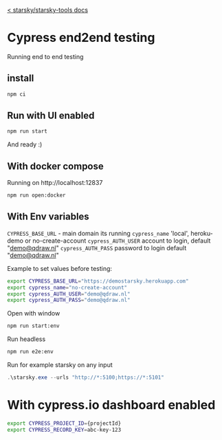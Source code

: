 [< starsky/starsky-tools docs](../readme.md)
# Cypress end2end testing

Running end to end testing

## install
```sh
npm ci
```

## Run with UI enabled
```sh
npm run start
```

And ready :)

## With docker compose
Running on http://localhost:12837

```sh
npm run open:docker
```

## With Env variables

`CYPRESS_BASE_URL` - main domain its running
`cypress_name` 'local', heroku-demo or no-create-account
`cypress_AUTH_USER` account to login, default "demo@qdraw.nl"
`cypress_AUTH_PASS` password to login default "demo@qdraw.nl"


Example to set values before testing:

```sh
export CYPRESS_BASE_URL="https://demostarsky.herokuapp.com"  
export cypress_name="no-create-account"
export cypress_AUTH_USER="demo@qdraw.nl"
export cypress_AUTH_PASS="demo@qdraw.nl"
```

Open with window
```sh
npm run start:env
```

Run headless
```sh
npm run e2e:env
```

Run for example starsky on any input
```powershell
.\starsky.exe --urls "http://*:5100;https://*:5101"
```

# With cypress.io dashboard enabled

```sh
export CYPRESS_PROJECT_ID={projectId}
export CYPRESS_RECORD_KEY=abc-key-123
```
